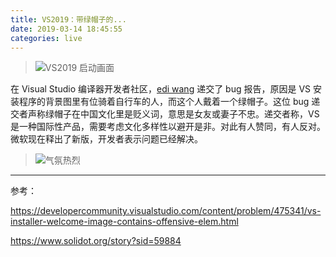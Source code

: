 ```yaml
---
title: VS2019：带绿帽子的...
date: 2019-03-14 18:45:55
categories: live
---
```


>![VS2019 启动画面](https://upload-images.jianshu.io/upload_images/47789-f19f5924739d4eb3.png?imageMogr2/auto-orient/strip%7CimageView2/2/w/1240)

在 Visual Studio 编译器开发者社区，[edi wang](https://edi.wang/about
) 递交了 bug 报告，原因是 VS 安装程序的背景图里有位骑着自行车的人，而这个人戴着一个绿帽子。这位 bug 递交者声称绿帽子在中国文化里是贬义词，意思是女友或妻子不忠。递交者称，VS 是一种国际性产品，需要考虑文化多样性以避开是非。对此有人赞同，有人反对。微软现在释出了新版，开发者表示问题已经解决。

> ![气氛热烈](https://upload-images.jianshu.io/upload_images/47789-5a2acf09f135449d.png?imageMogr2/auto-orient/strip%7CimageView2/2/w/1240)

---

参考：

https://developercommunity.visualstudio.com/content/problem/475341/vs-installer-welcome-image-contains-offensive-elem.html

https://www.solidot.org/story?sid=59884